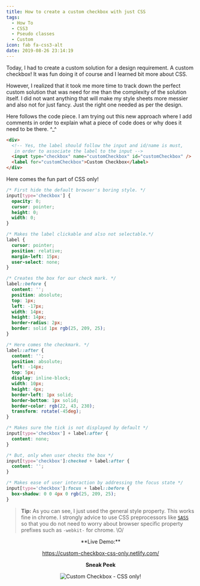 ```yaml
---
title: How to create a custom checkbox with just CSS
tags:
  - How To
  - CSS3
  - Pseudo classes
  - Custom
icon: fab fa-css3-alt
date: 2019-08-26 23:14:19
---
```


Today, I had to create a custom solution for a design requirement. A custom checkbox! It was fun doing it of course and I learned bit more about CSS.

However, I realized that it took me more time to track down the perfect custom solution that was need for me than the complexity of the solution itself. I did not want anything that will make my style sheets more messier and also not for just fancy. Just the right one needed as per the design.

Here follows the code piece. I am trying out this new approach where I add comments in order to explain what a piece of code does or why does it need to be there. ^\_^

```html
<div>
  <!-- Yes, the label should follow the input and id/name is must,
   in order to associate the label to the input -->
  <input type="checkbox" name="customCheckbox" id="customCheckbox" />
  <label for="customCheckbox">Custom Checkbox</label>
</div>
```

Here comes the fun part of CSS only!

```css
/* First hide the default browser's boring style. */
input[type='checkbox'] {
  opacity: 0;
  cursor: pointer;
  height: 0;
  width: 0;
}

/* Makes the label clickable and also not selectable.*/
label {
  cursor: pointer;
  position: relative;
  margin-left: 15px;
  user-select: none;
}

/* Creates the box for our check mark. */
label::before {
  content: '';
  position: absolute;
  top: 1px;
  left: -17px;
  width: 14px;
  height: 14px;
  border-radius: 2px;
  border: solid 1px rgb(25, 209, 25);
}

/* Here comes the checkmark. */
label::after {
  content: '';
  position: absolute;
  left: -14px;
  top: 5px;
  display: inline-block;
  width: 10px;
  height: 4px;
  border-left: 1px solid;
  border-bottom: 1px solid;
  border-color: rgb(22, 43, 230);
  transform: rotate(-45deg);
}

/* Makes sure the tick is not displayed by default */
input[type='checkbox'] + label:after {
  content: none;
}

/* But, only when user checks the box */
input[type='checkbox']:checked + label:after {
  content: '';
}

/* Makes ease of user interaction by addressing the focus state */
input[type='checkbox']:focus + label::before {
  box-shadow: 0 0 4px 0 rgb(25, 209, 25);
}
```

> **Tip:** As you can see, I just used the general style property. This works fine in chrome. I strongly advice to use CSS preprocessors like [`SASS`](https://sass-lang.com/) so that you do not need to worry about browser specific property prefixes such as `-webkit-` for chrome. \O/

<center>
**Live Demo:**

https://custom-checkbox-css-only.netlify.com/

**Sneak Peek**

![Custom Checkbox - CSS only!](./custom-checkbox-css-only.png 'Custom Checkbox - CSS only!')

</center>
